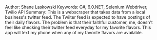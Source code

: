 Author: Shane Laskowski
Keywords: C#, 6.0.NET, Selenium Webdriver, Twilio API
Summary: This is a webscraper that takes data from a local business's twitter feed.  The Twiiter feed is expected to have postings of their daily flavors.  The problem is that their faithful customer, me, doesn't feel like checking their twitter feed everyday for my favorite flavors.  This app will text my phone when any of my favorite flavors are available.

